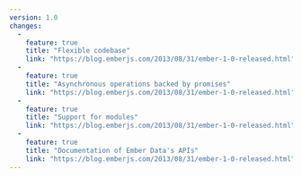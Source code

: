 ```yaml
---
version: 1.0
changes:
  -
    feature: true
    title: "Flexible codebase"
    link: "https://blog.emberjs.com/2013/08/31/ember-1-0-released.html"
  -
    feature: true
    title: "Asynchronous operations backed by promises"
    link: "https://blog.emberjs.com/2013/08/31/ember-1-0-released.html"
  -
    feature: true
    title: "Support for modules"
    link: "https://blog.emberjs.com/2013/08/31/ember-1-0-released.html"
  -
    feature: true
    title: "Documentation of Ember Data's APIs"
    link: "https://blog.emberjs.com/2013/08/31/ember-1-0-released.html"
---
```


